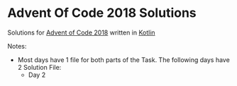 # Advent Of Code 2018 Solutions

Solutions for [Advent of Code 2018](https://adventofcode.com/2018/) written in [Kotlin](https://kotlinlang.org/)

Notes:
* Most days have 1 file for both parts of the Task. The following days have 2 Solution File:
    * Day 2
